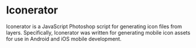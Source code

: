 # Iconerator
Iconerator is a JavaScript Photoshop script for generating icon files from layers. Specifically, Iconerator was written for generating mobile icon assets for use in Android and iOS mobile development.
